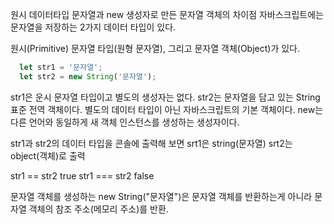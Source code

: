 원시 데이터타입 문자열과 new 생성자로 만든 문자열 객체의 차이점
자바스크립트에는 문자열을 저장하는 2가지 데이터 타입이 있다.

원시(Primitive) 문자열 타입(원형 문자열), 그리고 문자열 객체(Object)가 있다.

```javascript
  let str1 = '문자열';
  let str2 = new String('문자열');
```

str1은 운시 문자열 타입이고 별도의 생성자는 없다.
str2는 문자열을 담고 있는 String 표준 전역 객체이다.
별도의 데이터 타입이 아닌 자바스크립트의 기본 객체이다.
new는 다른 언어와 동일하게 새 객체 인스턴스를 생성하는 생성자이다.

str1과 str2의 데이터 타입을 콘솔에 출력해 보면 
srt1은 string(문자열)
srt2는 object(객체)로 출력

str1 == str2  true
str1 === str2  false

문자열 객체를 생성하는 new String("문자열")은 문자열 객체를 반환하는게 아니라 문자열 객체의 참조 주소(메모리 주소)를 반환.


